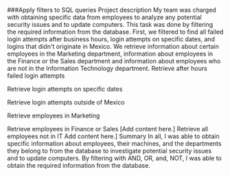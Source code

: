 ###Apply filters to SQL queries
Project description
My team was charged with obtaining specific data from employees to analyze any potential security issues and to update computers. This task was done by filtering the required information from the database. First, we filtered to find all failed login attempts after business hours, login attempts on specific dates, and logins that didn't originate in Mexico. We retrieve information about certain employees in the Marketing department, information about employees in the Finance or the Sales department and information about employees who are not in the Information Technology department.
Retrieve after hours failed login attempts
 
Retrieve login attempts on specific dates

Retrieve login attempts outside of Mexico

Retrieve employees in Marketing

Retrieve employees in Finance or Sales
[Add content here.]
Retrieve all employees not in IT
Add content here.]
Summary
In all, I was able to obtain specific information about employees, their machines, and the departments they belong to from the database to investigate potential security issues and to update computers. By filtering with AND, OR, and, NOT, I was able to obtain the required information from the database.

